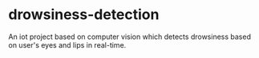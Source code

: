 # drowsiness-detection
An iot project based on computer vision which detects drowsiness based on user's eyes and lips in real-time.
